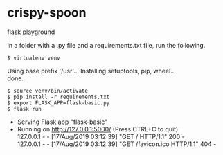 # crispy-spoon
flask playground

In a folder with a .py file and a requirements.txt file, run the following.
```
$ virtualenv venv
```
Using base prefix '/usr'... Installing setuptools, pip, wheel...<br>
done.
```
$ source venv/bin/activate
$ pip install -r requirements.txt
$ export FLASK_APP=flask-basic.py
$ flask run
```
 * Serving Flask app "flask-basic"
 * Running on http://127.0.0.1:5000/ (Press CTRL+C to quit)<br>
127.0.0.1 - - [17/Aug/2019 03:12:39] "GET / HTTP/1.1" 200 -<br>
127.0.0.1 - - [17/Aug/2019 03:12:39] "GET /favicon.ico HTTP/1.1" 404 -
